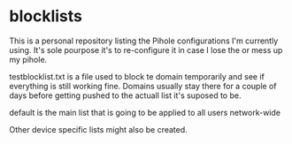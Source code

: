 # blocklists

This is a personal repository listing the Pihole configurations I'm currently using. It's sole pourpose it's to re-configure it in case I lose the or mess up my pihole.

testblocklist.txt is a file used to block te domain temporarily and see if everything is still working fine. Domains usually stay there for a couple of days before getting pushed to the actuall list it's suposed to be. 

default is the main list that is going to be applied to all users network-wide

Other device specific lists might also be created.
